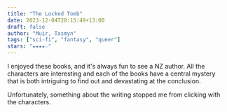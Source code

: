 ```yaml
---
title: "The Locked Tomb"
date: 2023-12-04T20:15:49+13:00
draft: false
author: "Muir, Tasmyn"
tags: ["sci-fi", "fantasy", "queer"]
stars: "★★★★☆"
---
```


I enjoyed these books, and it's always fun to see a NZ author. All the characters are interesting and each of the books have a central mystery that is both intriguing to find out and devastating at the conclusion.

Unfortunately, something about the writing stopped me from clicking with the characters.